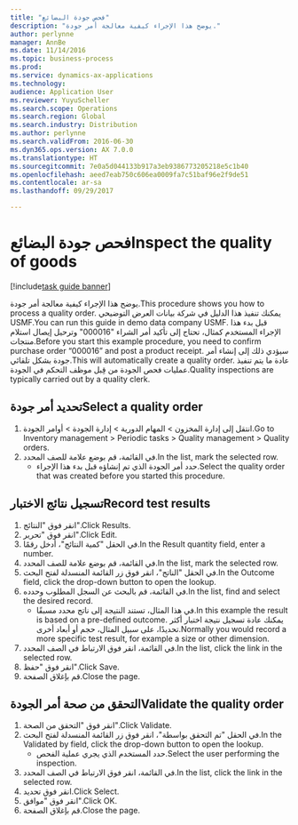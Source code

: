 ```yaml
---
title: "فحص جودة البضائع"
description: "يوضح هذا الإجراء كيفية معالجة أمر جودة."
author: perlynne
manager: AnnBe
ms.date: 11/14/2016
ms.topic: business-process
ms.prod: 
ms.service: dynamics-ax-applications
ms.technology: 
audience: Application User
ms.reviewer: YuyuScheller
ms.search.scope: Operations
ms.search.region: Global
ms.search.industry: Distribution
ms.author: perlynne
ms.search.validFrom: 2016-06-30
ms.dyn365.ops.version: AX 7.0.0
ms.translationtype: HT
ms.sourcegitcommit: 7e0a5d044133b917a3eb9386773205218e5c1b40
ms.openlocfilehash: aeed7eab750c606ea0009fa7c51baf96e2f9de51
ms.contentlocale: ar-sa
ms.lasthandoff: 09/29/2017

---
```

# <a name="inspect-the-quality-of-goods"></a><span data-ttu-id="74864-103">فحص جودة البضائع</span><span class="sxs-lookup"><span data-stu-id="74864-103">Inspect the quality of goods</span></span>

[!include[task guide banner](../../includes/task-guide-banner.md)]

<span data-ttu-id="74864-104">يوضح هذا الإجراء كيفية معالجة أمر جودة.</span><span class="sxs-lookup"><span data-stu-id="74864-104">This procedure shows you how to process a quality order.</span></span> <span data-ttu-id="74864-105">يمكنك تنفيذ هذا الدليل في شركة بيانات العرض التوضيحي USMF.</span><span class="sxs-lookup"><span data-stu-id="74864-105">You can run this guide in demo data company USMF.</span></span> <span data-ttu-id="74864-106">قبل بدء هذا الإجراء المستخدم كمثال، تحتاج إلى تأكيد أمر الشراء "000016" وترحيل إيصال استلام منتجات.</span><span class="sxs-lookup"><span data-stu-id="74864-106">Before you start this example procedure, you need to confirm purchase order “000016” and post a product receipt.</span></span> <span data-ttu-id="74864-107">سيؤدي ذلك إلى إنشاء أمر جودة بشكل تلقائي.</span><span class="sxs-lookup"><span data-stu-id="74864-107">This will automatically create a quality order.</span></span> <span data-ttu-id="74864-108">عادة ما يتم تنفيذ عمليات فحص الجودة من قِبل موظف التحكم في الجودة‬.</span><span class="sxs-lookup"><span data-stu-id="74864-108">Quality inspections are typically carried out by a quality clerk.</span></span>


## <a name="select-a-quality-order"></a><span data-ttu-id="74864-109">تحديد أمر جودة</span><span class="sxs-lookup"><span data-stu-id="74864-109">Select a quality order</span></span>
1. <span data-ttu-id="74864-110">انتقل إلى‬ ‏‫إدارة المخزون > المهام الدورية‬ > إدارة الجودة > أوامر الجودة.</span><span class="sxs-lookup"><span data-stu-id="74864-110">Go to Inventory management > Periodic tasks > Quality management > Quality orders.</span></span>
2. <span data-ttu-id="74864-111">في القائمة، قم بوضع علامة للصف المحدد.</span><span class="sxs-lookup"><span data-stu-id="74864-111">In the list, mark the selected row.</span></span>
    * <span data-ttu-id="74864-112">حدد أمر الجودة الذي تم إنشاؤه قبل بدء هذا الإجراء.</span><span class="sxs-lookup"><span data-stu-id="74864-112">Select the quality order that was created before you started this procedure.</span></span>  

## <a name="record-test-results"></a><span data-ttu-id="74864-113">تسجيل نتائج الاختبار</span><span class="sxs-lookup"><span data-stu-id="74864-113">Record test results</span></span>
1. <span data-ttu-id="74864-114">انقر فوق "النتائج".</span><span class="sxs-lookup"><span data-stu-id="74864-114">Click Results.</span></span>
2. <span data-ttu-id="74864-115">انقر فوق "تحرير".</span><span class="sxs-lookup"><span data-stu-id="74864-115">Click Edit.</span></span>
3. <span data-ttu-id="74864-116">في الحقل "كمية النتائج‬"، أدخل رقمًا.</span><span class="sxs-lookup"><span data-stu-id="74864-116">In the Result quantity field, enter a number.</span></span>
4. <span data-ttu-id="74864-117">في القائمة، قم بوضع علامة للصف المحدد.</span><span class="sxs-lookup"><span data-stu-id="74864-117">In the list, mark the selected row.</span></span>
5. <span data-ttu-id="74864-118">في الحقل "الناتج"، انقر فوق زر القائمة المنسدلة لفتح البحث.</span><span class="sxs-lookup"><span data-stu-id="74864-118">In the Outcome field, click the drop-down button to open the lookup.</span></span>
6. <span data-ttu-id="74864-119">في القائمة، قم بالبحث عن السجل المطلوب وحدده.</span><span class="sxs-lookup"><span data-stu-id="74864-119">In the list, find and select the desired record.</span></span>
    * <span data-ttu-id="74864-120">في هذا المثال، تستند النتيجة إلى ناتج محدد مسبقًا.</span><span class="sxs-lookup"><span data-stu-id="74864-120">In this example the result is based on a pre-defined outcome.</span></span> <span data-ttu-id="74864-121">يمكنك عادة تسجيل نتيجة اختبار أكثر تحديدًا، على سبيل المثال، حجم أو أبعاد أخرى.</span><span class="sxs-lookup"><span data-stu-id="74864-121">Normally you would record a more specific test result, for example a size or other dimension.</span></span>  
7. <span data-ttu-id="74864-122">في القائمة، انقر فوق الارتباط في الصف المحدد.</span><span class="sxs-lookup"><span data-stu-id="74864-122">In the list, click the link in the selected row.</span></span>
8. <span data-ttu-id="74864-123">انقر فوق "حفظ".</span><span class="sxs-lookup"><span data-stu-id="74864-123">Click Save.</span></span>
9. <span data-ttu-id="74864-124">قم بإغلاق الصفحة.</span><span class="sxs-lookup"><span data-stu-id="74864-124">Close the page.</span></span>

## <a name="validate-the-quality-order"></a><span data-ttu-id="74864-125">التحقق من صحة أمر الجودة</span><span class="sxs-lookup"><span data-stu-id="74864-125">Validate the quality order</span></span>
1. <span data-ttu-id="74864-126">انقر فوق "التحقق من الصحة‬".</span><span class="sxs-lookup"><span data-stu-id="74864-126">Click Validate.</span></span>
2. <span data-ttu-id="74864-127">في الحقل "تم التحقق بواسطة‬"، انقر فوق زر القائمة المنسدلة لفتح البحث.</span><span class="sxs-lookup"><span data-stu-id="74864-127">In the Validated by field, click the drop-down button to open the lookup.</span></span>
    * <span data-ttu-id="74864-128">حدد المستخدم الذي يجري عملية الفحص.</span><span class="sxs-lookup"><span data-stu-id="74864-128">Select the user performing the inspection.</span></span>  
3. <span data-ttu-id="74864-129">في القائمة، انقر فوق الارتباط في الصف المحدد.</span><span class="sxs-lookup"><span data-stu-id="74864-129">In the list, click the link in the selected row.</span></span>
4. <span data-ttu-id="74864-130">انقر فوق تحديد.</span><span class="sxs-lookup"><span data-stu-id="74864-130">Click Select.</span></span>
5. <span data-ttu-id="74864-131">انقر فوق "موافق".</span><span class="sxs-lookup"><span data-stu-id="74864-131">Click OK.</span></span>
6. <span data-ttu-id="74864-132">قم بإغلاق الصفحة.</span><span class="sxs-lookup"><span data-stu-id="74864-132">Close the page.</span></span>

